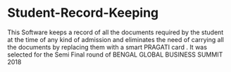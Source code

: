 # Student-Record-Keeping
This Software keeps a record of all the documents required by the student at the time of any kind of admission and eliminates the need of carrying all the documents by replacing them with a smart PRAGATI card . It was selected for the Semi Final round of BENGAL GLOBAL BUSINESS SUMMIT 2018
